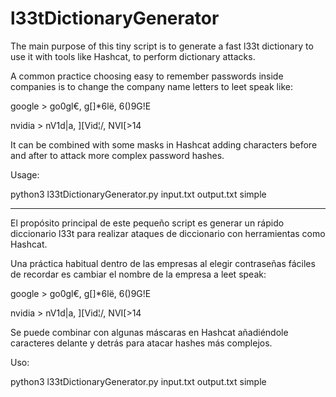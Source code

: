 # l33tDictionaryGenerator

The main purpose of this tiny script is to generate a fast l33t dictionary to use it with tools like Hashcat, to perform dictionary attacks.

A common practice choosing easy to remember passwords inside companies is to change the company name letters to leet speak like:

google > go0gl€, g[]*6lë, 6()9G!E

nvidia > nV1d|a, ]\[Vid¦/\, NVI[>14

It can be combined with some masks in Hashcat adding characters before and after to attack more complex password hashes.

Usage:

python3 l33tDictionaryGenerator.py input.txt output.txt simple

--------------------------------------------------------------------------------

El propósito principal de este pequeño script es generar un rápido diccionario l33t para realizar ataques de diccionario con herramientas como Hashcat.

Una práctica habitual dentro de las empresas al elegir contraseñas fáciles de recordar es cambiar el nombre de la empresa a leet speak:

google > go0gl€, g[]*6lë, 6()9G!E

nvidia > nV1d|a, ][Vid¦/, NVI[>14

Se puede combinar con algunas máscaras en Hashcat añadiéndole caracteres delante y detrás para atacar hashes más complejos.

Uso:

python3 l33tDictionaryGenerator.py input.txt output.txt simple
